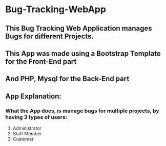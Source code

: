 # Bug-Tracking-WebApp

## This Bug Tracking Web Application manages Bugs for different Projects.

## This App was made using a Bootstrap Template for the Front-End part
## And PHP, Mysql for the Back-End part



## App Explanation:

### What the App does, is manage bugs for multiple projects, by having 3 types of users:
<ol>
    <li>Administrator</li>
    <li>Staff Member</li>
    <li>Customer</li>
</ol>
